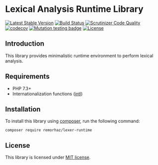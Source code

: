# Lexical Analysis Runtime Library

[![Latest Stable Version](https://poser.pugx.org/remorhaz/lexer-runtime/v)](//packagist.org/packages/remorhaz/lexer-runtime)
[![Build Status](https://travis-ci.com/remorhaz/php-lexer-runtime.svg?branch=master)](https://travis-ci.com/remorhaz/php-lexer-runtime)
[![Scrutinizer Code Quality](https://scrutinizer-ci.com/g/remorhaz/php-lexer-runtime/badges/quality-score.png?b=master)](https://scrutinizer-ci.com/g/remorhaz/php-lexer-runtime/?branch=master)
[![codecov](https://codecov.io/gh/remorhaz/php-lexer-runtime/branch/master/graph/badge.svg)](https://codecov.io/gh/remorhaz/php-lexer-runtime)
[![Mutation testing badge](https://img.shields.io/endpoint?style=flat&url=https%3A%2F%2Fbadge-api.stryker-mutator.io%2Fgithub.com%2Fremorhaz%2Fphp-lexer-runtime%2Fmaster)](https://dashboard.stryker-mutator.io/reports/github.com/remorhaz/php-lexer-runtime/master)
[![License](https://poser.pugx.org/remorhaz/lexer-runtime/license)](//packagist.org/packages/remorhaz/lexer-runtime)

## Introduction
This library provides minimalistic runtime environment to perform lexical analysis.  

## Requirements
* PHP 7.3+
* Internationalization functions ([intl](https://www.php.net/manual/en/book.intl.php))

## Installation
To install this library using [composer](https://getcomposer.org/), run the following command:
```
composer require remorhaz/lexer-runtime
```

## License
This library is licensed under [MIT license](./LICENSE).
